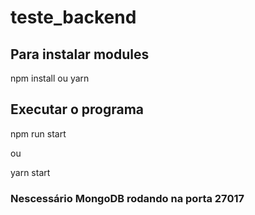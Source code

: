 # teste_backend

## Para instalar modules

npm install
ou
yarn

## Executar o programa

npm run start

ou

yarn start

### Nescessário MongoDB rodando na porta 27017
